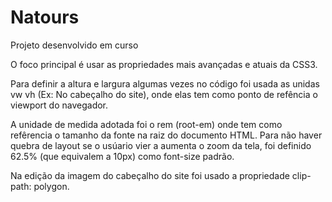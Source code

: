 # Natours
Projeto desenvolvido em curso

O foco principal é usar as propriedades mais avançadas e atuais da CSS3.

Para definir a altura e largura algumas vezes no código foi usada as unidas vw vh (Ex: No cabeçalho do site), onde elas tem como ponto de refência o viewport do navegador.

A unidade de medida adotada foi o rem (root-em) onde tem como refêrencia o tamanho da fonte na raiz do documento HTML.
Para não haver quebra de layout se o usúario vier a aumenta o zoom da tela, foi definido 62.5% (que equivalem a 10px) como font-size padrão. 

Na edição da imagem do cabeçalho do site foi usado a propriedade clip-path: polygon.
